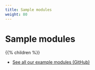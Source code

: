 ```yaml
---
title: Sample modules
weight: 80
---
```


# Sample modules

{{% children %}} 

* [See all our example modules (GitHub)](https://github.com/PrestaShop/example-modules)
